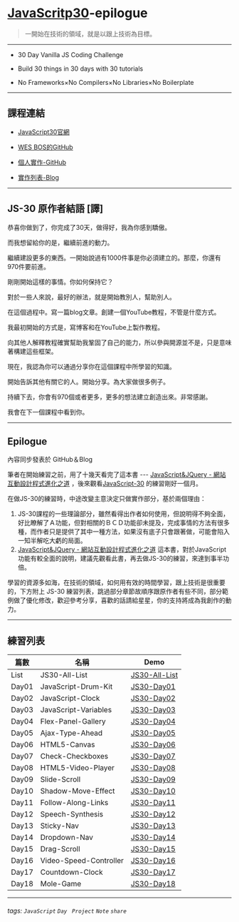 # [JavaScritp30](https://javascript30.com/)-epilogue

> 一開始在技術的領域，就是以跟上技術為目標。

---

* 30 Day Vanilla JS Coding Challenge

* Build 30 things in 30 days with 30 tutorials

* No Frameworks×No Compilers×No Libraries×No Boilerplate

---

## 課程連結

* [JavaScript30官網](https://javascript30.com/)

* [WES BOS的GitHub](https://github.com/wesbos/JavaScript30)

* [個人實作-GitHub](https://github.com/tiida54/JavaScript30)

* [實作列表-Blog](https://tiida54.github.io/)

---

## JS-30 原作者結語 [譯]

恭喜你做到了，你完成了30天，做得好，我為你感到驕傲。

而我想留給你的是，繼續前進的動力。

繼續建設更多的東西。一開始說過有1000件事是你必須建立的。那麼，你還有970件要前進。

剛剛開始這樣的事情。你如何保持它？

對於一些人來說，最好的辦法，就是開始教別人，幫助別人。

在這個過程中。寫一篇blog文章。創建一個YouTube教程，不管是什麼方式。

我最初開始的方式是，寫博客和在YouTube上製作教程。

向其他人解釋教程確實幫助我鞏固了自己的能力，所以參與開源並不是，只是意味著構建這些框架。

現在，我認為你可以通過分享你在這個課程中所學習的知識。

開始告訴其他有關它的人。開始分享。為大家做很多例子。

持續下去，你會有970個或者更多，更多的想法建立創造出來。非常感謝。

我會在下一個課程中看到你。

---

## Epilogue 

內容同步發表於 GitHub＆Blog

筆者在開始練習之前，用了十幾天看完了這本書 --- [JavaScript&JQuery - 網站互動設計程式進化之道](http://javascriptbook.com/) ，後來觀看[JavaScript-30](https://javascript30.com/) 的練習剛好一個月。

在做JS-30的練習時，中途改變主意決定只做實作部分，基於兩個理由：

1. JS-30課程的一些理論部分，雖然看得出作者如何使用，但說明得不夠全面，好比瞭解了Ａ功能，但對相關的ＢＣＤ功能卻未提及，完成事情的方法有很多種，而作者只是提供了其中一種方法，如果沒有底子只會跟著做，可能會陷入一知半解吃大虧的局面。
2. [JavaScript&JQuery - 網站互動設計程式進化之道](http://javascriptbook.com/) 這本書，對於JavaScript功能有較全面的說明，建議先觀看此書，再去做JS-30的練習，來達到事半功倍。

學習的資源多如海，在技術的領域，如何用有效的時間學習，跟上技術是很重要的，下方附上 JS-30 練習列表，跳過部分章節故順序跟原作者有些不同，部分範例做了優化修改，歡迎參考分享，喜歡的話請給星星，你的支持將成為我創作的動力。

---

## 練習列表

| 篇數 | 名稱 | Demo |
| -------- | -------- | -------- |
| List| JS30-All-List | [JS30-All-List]() |
| Day01    | JavaScript-Drum-Kit     | [JS30-Day01](https://goo.gl/nq2MyR)     |
| Day02    | JavaScript-Clock     | [JS30-Day02](https://goo.gl/bDUWWz)     |
| Day03    | JavaScript-Variables     | [JS30-Day03](https://goo.gl/1ty9Pg)     |
| Day04     | Flex-Panel-Gallery     | [JS30-Day04](https://goo.gl/rzkZud)     |
| Day05    | Ajax-Type-Ahead     | [JS30-Day05](https://goo.gl/h3NDxw)     |
| Day06    | HTML5-Canvas     | [JS30-Day06](https://goo.gl/v8Aa5k)     |
| Day07     | Check-Checkboxes     | [JS30-Day07](https://goo.gl/e7Q633)     |
| Day08     | HTML5-Video-Player     | [JS30-Day08](https://goo.gl/iGvCX1)     |
| Day09     | Slide-Scroll     | [JS30-Day09](https://goo.gl/VcBw4P)     |
|Day10|Shadow-Move-Effect|[JS30-Day10](https://goo.gl/iP6Sfo)|
|Day11|Follow-Along-Links|[JS30-Day11](https://goo.gl/vs6CMe)|
|Day12|Speech-Synthesis|[JS30-Day12](https://goo.gl/NEuAtp)|
|Day13|Sticky-Nav|[JS30-Day13](https://goo.gl/rhHybe)|
|Day14|Dropdown-Nav|[JS30-Day14](https://goo.gl/wNDdNV)|
|Day15|Drag-Scroll|[JS30-Day15](https://goo.gl/MFfbKf)|
|Day16|Video-Speed-Controller|[JS30-Day16](https://goo.gl/tYaE5V)|
|Day17|Countdown-Clock|[JS30-Day17](https://goo.gl/ym4Cyy)|
|Day18|Mole-Game|[JS30-Day18](https://goo.gl/LftUrA)|

---

###### tags: `JavaScript` `Day` ` Project` `Note` `share`